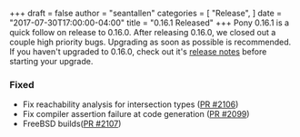 +++
draft = false
author = "seantallen"
categories = [
    "Release",
]
date = "2017-07-30T17:00:00-04:00"
title = "0.16.1 Released"
+++
Pony 0.16.1 is a quick follow on release to 0.16.0. After releasing 0.16.0, we closed out a couple high priority bugs. Upgrading as soon as possible is recommended. If you haven't upgraded to 0.16.0, check out it's [release notes](https://www.ponylang.org/blog/2017/07/0.16.0-released/) before starting your upgrade.
<!--more-->

### Fixed

- Fix reachability analysis for intersection types ([PR #2106](https://github.com/ponylang/ponyc/pull/2106))
- Fix compiler assertion failure at code generation ([PR #2099](https://github.com/ponylang/ponyc/pull/2099))
- FreeBSD builds([PR #2107](https://github.com/ponylang/ponyc/pull/2107))
